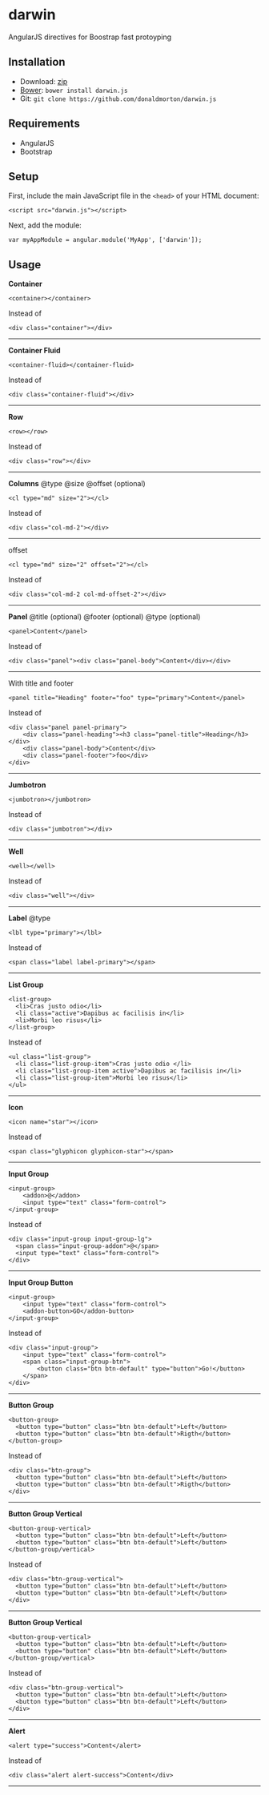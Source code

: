 darwin
======

AngularJS directives for Boostrap fast protoyping

Installation
---------------------------------------

* Download: [zip](https://github.comd/donaldmorton/darwin/)
* [Bower](https://github.com/twitter/bower/): `bower install darwin.js`
* Git: `git clone https://github.com/donaldmorton/darwin.js`


Requirements
---------------------------------------
* AngularJS
* Bootstrap


Setup
---------------------------------------

First, include the main JavaScript file in the `<head>` of your HTML document:

```
<script src="darwin.js"></script>
```

Next, add the module:

```
var myAppModule = angular.module('MyApp', ['darwin']);
```

Usage
---------------------------------------
**Container**

```
<container></container>
```
Instead of
```
<div class="container"></div>
```


----------


**Container Fluid**

```
<container-fluid></container-fluid>
```
Instead of
```
<div class="container-fluid"></div>
```


----------
**Row**

```
<row></row>
```
Instead of
```
<div class="row"></div>
```
----------
**Columns**
@type
@size
@offset (optional)
```
<cl type="md" size="2"></cl>
```
Instead of
```
<div class="col-md-2"></div>
```
----------
offset
```
<cl type="md" size="2" offset="2"></cl>
```
Instead of
```
<div class="col-md-2 col-md-offset-2"></div>
```
----------
**Panel**
@title  (optional)
@footer (optional)
@type (optional)

```
<panel>Content</panel>
```
Instead of
```
<div class="panel"><div class="panel-body">Content</div></div>
```
----------
With title and footer
```
<panel title="Heading" footer="foo" type="primary">Content</panel>
```
Instead of
```
<div class="panel panel-primary">
    <div class="panel-heading"><h3 class="panel-title">Heading</h3></div>
    <div class="panel-body">Content</div>
    <div class="panel-footer">foo</div>
</div>
```
----------
**Jumbotron**
```
<jumbotron></jumbotron>
```
Instead of
```
<div class="jumbotron"></div>
```
----------

**Well**
```
<well></well>
```
Instead of
```
<div class="well"></div>
```
----------


**Label**
@type
```
<lbl type="primary"></lbl>
```
Instead of
```
<span class="label label-primary"></span>
```
----------
**List Group**
```
<list-group>
  <li>Cras justo odio</li>
  <li class="active">Dapibus ac facilisis in</li>
  <li>Morbi leo risus</li>
</list-group>
```
Instead of
```
<ul class="list-group">
  <li class="list-group-item">Cras justo odio </li>
  <li class="list-group-item active">Dapibus ac facilisis in</li>
  <li class="list-group-item">Morbi leo risus</li>
</ul>
```
----------

**Icon**
```
<icon name="star"></icon>
```
Instead of
```
<span class="glyphicon glyphicon-star"></span>
```
----------

**Input Group**
```
<input-group>
    <addon>@</addon>
    <input type="text" class="form-control">
</input-group>
```
Instead of
```
<div class="input-group input-group-lg">
  <span class="input-group-addon">@</span>
  <input type="text" class="form-control">
</div>
```
----------


**Input Group Button**
```
<input-group>
    <input type="text" class="form-control">
    <addon-button>GO</addon-button>
</input-group>
```
Instead of
```
<div class="input-group">
    <input type="text" class="form-control">
    <span class="input-group-btn">
        <button class="btn btn-default" type="button">Go!</button>
    </span>
</div>
```
----------
**Button Group**
```
<button-group>
  <button type="button" class="btn btn-default">Left</button>
  <button type="button" class="btn btn-default">Rigth</button>
</button-group>
```
Instead of
```
<div class="btn-group">
  <button type="button" class="btn btn-default">Left</button>
  <button type="button" class="btn btn-default">Rigth</button>
</div>
```
----------
**Button Group Vertical**
```
<button-group-vertical>
  <button type="button" class="btn btn-default">Left</button>
  <button type="button" class="btn btn-default">Left</button>
</button-group/vertical>
```
Instead of
```
<div class="btn-group-vertical">
  <button type="button" class="btn btn-default">Left</button>
  <button type="button" class="btn btn-default">Left</button>
</div>
```
----------
**Button Group Vertical**
```
<button-group-vertical>
  <button type="button" class="btn btn-default">Left</button>
  <button type="button" class="btn btn-default">Left</button>
</button-group/vertical>
```
Instead of
```
<div class="btn-group-vertical">
  <button type="button" class="btn btn-default">Left</button>
  <button type="button" class="btn btn-default">Left</button>
</div>
```
----------
**Alert**
```
<alert type="success">Content</alert>
```
Instead of
```
<div class="alert alert-success">Content</div>
```
----------

